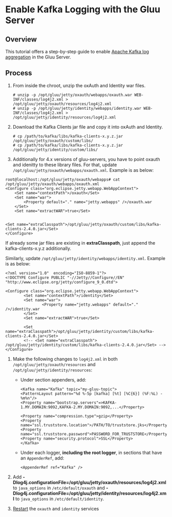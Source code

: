 # Enable Kafka Logging with the Gluu Server

## Overview

This tutorial offers a step-by-step guide to enable [Apache Kafka log aggregation](https://kafka.apache.org) in the Gluu Server. 

## Process

1. From inside the chroot, unzip the oxAuth and Identity war files.

    ```
    # unzip -p /opt/gluu/jetty/oxauth/webapps/oxauth.war WEB-INF/classes/log4j2.xml > /opt/gluu/jetty/oxauth/resources/log4j2.xml
    # unzip -p /opt/gluu/jetty/identity/webapps/identity.war WEB-INF/classes/log4j2.xml > /opt/gluu/jetty/identity/resources/log4j2.xml
    ```
    
1. Download the Kafka Clients jar file and copy it into oxAuth and Identity.

    ```
    # cp /path/to/kafka/libs/kafka-clients-x.y.z.jar /opt/gluu/jetty/oxauth/custom/libs/
    # cp /path/to/kafka/libs/kafka-clients-x.y.z.jar /opt/gluu/jetty/identity/custom/libs/
    ```
1. Additionally for 4.x versions of gluu-servers, you have to point oxauth and idenitty to these library files.
For that, update `/opt/gluu/jetty/oxauth/webapps/oxauth.xml`. Example is as below:
```
root@localhost:/opt/gluu/jetty/oxauth/webapps# cat /opt/gluu/jetty/oxauth/webapps/oxauth.xml 
<Configure class="org.eclipse.jetty.webapp.WebAppContext">
	<Set name="contextPath">/oxauth</Set>
	<Set name="war">
		<Property default="." name="jetty.webapps" />/oxauth.war
	</Set>
	<Set name="extractWAR">true</Set>

	
<Set name="extraClasspath">/opt/gluu/jetty/oxauth/custom/libs/kafka-clients-2.4.0.jar</Set>
</Configure>
```
If already some jar files are existing in **extraClasspath**, just append the kafka-clients-x.y.z additionally.

Similarly, update `/opt/gluu/jetty/identity/webapps/identity.xml`. Example is as below:
```
<?xml version="1.0"  encoding="ISO-8859-1"?>
<!DOCTYPE Configure PUBLIC "-//Jetty//Configure//EN" "http://www.eclipse.org/jetty/configure_9_0.dtd">

<Configure class="org.eclipse.jetty.webapp.WebAppContext">
        <Set name="contextPath">/identity</Set>
        <Set name="war">
                <Property name="jetty.webapps" default="." />/identity.war
        </Set>
        <Set name="extractWAR">true</Set>

        <Set name="extraClasspath">/opt/gluu/jetty/identity/custom/libs/kafka-clients-2.4.0.jar</Set>
        <!-- <Set name="extraClasspath"> /opt/gluu/jetty/identity/custom/libs/kafka-clients-2.4.0.jar</Set> -->
</Configure>

```
1. Make the following changes to `log4j2.xml` in both `/opt/gluu/jetty/oxauth/resources` and `/opt/gluu/jetty/identity/resources`:
    - Under section appenders, add:

        ```
        <Kafka name="Kafka" topic="my-gluu-topic">
        <PatternLayout pattern="%d %-5p [kafka] [%t] [%C{6}] (%F:%L) - %m%n"/>  
        <Property name="bootstrap.servers"=>KAFKA-1.MY.DOMAIN:9092,KAFKA-2.MY.DOMAIN:9092,...</Property>
    
        <Property name="compression.type">gzip</Property>
        <Property name="ssl.truststore.location">/PATH/TO/truststore.jks</Property>
        <Property name="ssl.truststore.password">PASSWORD_FOR_TRUSTSTORE</Property>
        <Property name="security.protocol">SSL</Property>
        </Kafka>
        ```
    
    - Under each logger, **including the root logger**, in sections that have an `AppenderRef`, add:
    
        ```
        <AppenderRef ref="Kafka" />
        ```
      
        
1. Add **-Dlog4j.configurationFile=/opt/gluu/jetty/oxauth/resources/log4j2.xml** to `java_options` in `/etc/default/oxauth` and  **-Dlog4j.configurationFile=/opt/gluu/jetty/identity/resources/log4j2.xml** to `java_options` in `/etc/default/identity`.

1. [Restart](../operation/services.md#restart) the `oxauth` and `identity` services
